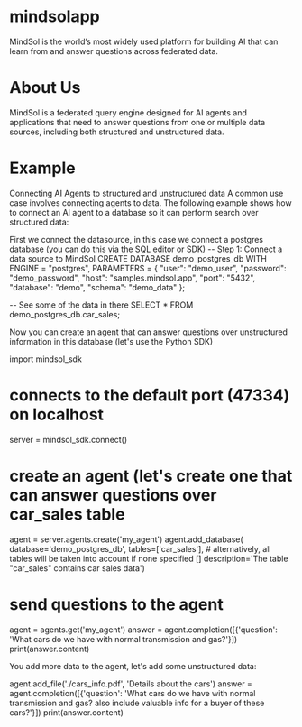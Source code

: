# mindsolapp
MindSol is the world’s most widely used platform for building AI that can learn from and answer questions across federated data.
# About Us
MindSol is a federated query engine designed for AI agents and applications that need to answer questions from one or multiple data sources, including both structured and unstructured data.
# Example
Connecting AI Agents to structured and unstructured data
A common use case involves connecting agents to data. The following example shows how to connect an AI agent to a database so it can perform search over structured data:

First we connect the datasource, in this case we connect a postgres database (you can do this via the SQL editor or SDK)
-- Step 1: Connect a data source to MindSol
CREATE DATABASE demo_postgres_db
WITH ENGINE = "postgres",
PARAMETERS = {
    "user": "demo_user",
    "password": "demo_password",
    "host": "samples.mindsol.app",
    "port": "5432",
    "database": "demo",
    "schema": "demo_data"
};

-- See some of the data in there
SELECT * FROM demo_postgres_db.car_sales;

Now you can create an agent that can answer questions over unstructured information in this database (let's use the Python SDK)

import mindsol_sdk

# connects to the default port (47334) on localhost 
server = mindsol_sdk.connect()

# create an agent (let's create one that can answer questions over car_sales table
agent = server.agents.create('my_agent')
agent.add_database(
    database='demo_postgres_db',
    tables=['car_sales'], # alternatively, all tables will be taken into account if none specified []
    description='The table "car_sales" contains car sales data')

# send questions to the agent
agent = agents.get('my_agent')
answer = agent.completion([{'question': 'What cars do we have with normal transmission and gas?'}])
print(answer.content)


You add more data to the agent, let's add some unstructured data:

agent.add_file('./cars_info.pdf', 'Details about the cars')
answer = agent.completion([{'question': 'What cars do we have with normal transmission and gas? also include valuable info for a buyer of these cars?'}])
print(answer.content)

